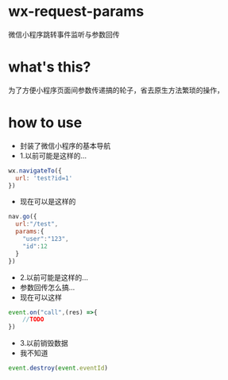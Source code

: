 # wx-request-params
微信小程序跳转事件监听与参数回传
# what's this?
为了方便小程序页面间参数传递搞的轮子，省去原生方法繁琐的操作，
# how to use
* 封装了微信小程序的基本导航
* 1.以前可能是这样的...
```javascript
wx.navigateTo({
  url: 'test?id=1'
})
```
* 现在可以是这样的
```javascript
nav.go({
  url:"/test",
  params:{
    "user":"123",
    "id":12
  }
})
```
* 2.以前可能是这样的...
* 参数回传怎么搞...
* 现在可以这样
```javascript
event.on("call",(res) =>{
    //TODO 
})
```
* 3.以前销毁数据
* 我不知道
```javascript
event.destroy(event.eventId)
```
